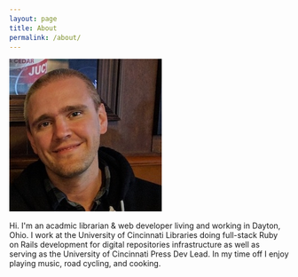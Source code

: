 ```yaml
---
layout: page
title: About
permalink: /about/
---
```

![Portrait image of Sean Crowe](/assets/media/avatar.jpg "Portrait of Sean Crowe")

Hi. I'm an acadmic librarian & web developer living and working in Dayton, Ohio. I work at the University of Cincinnati Libraries doing full-stack Ruby on Rails development for digital repositories infrastructure as well as serving as the University of Cincinnati Press Dev Lead. In my time off I enjoy playing music, road cycling, and cooking.
